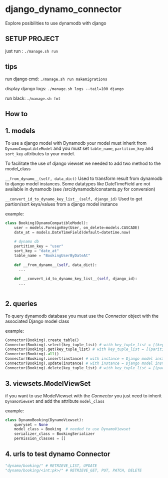 # django_dynamo_connector
Explore posibilities to use dynamodb with django

## SETUP PROJECT
just run : 
```./manage.sh run```

## tips
run django cmd: ```./manage.sh run makemigrations```

display django logs: ```./manage.sh logs --tail=100 django```

run black: ```./manage.sh fmt```


## How to

## 1. models

To use a django model with Dynamodb your model must inherit from ```DynamoCompatibleModel``` 
and you must set ```table_name```, ```partition_key``` and ```sort_key``` attributes to your model.

To facilitate the use of django viewset we needed to add two method to the model_class

```__from_dynamo__(self, data_dict)```
Used to transform result from dynamodb to django model instances.
Some datatypes like DateTimeField are not available in dynamodb (see /src/dynamodb/constants.py for conversion)

```__convert_id_to_dynamo_key_list__(self, django_id)```
Used to get partion/sort keys/values from a django model instance

example:
```python
class Booking(DynamoCompatibleModel):
    user = models.ForeignKey(User, on_delete=models.CASCADE)
    date_at = models.DateTimeField(default=datetime.now)
    
    # dynamo db
    partition_key = "user"
    sort_key = "date_at"
    table_name = "BookingUserByDateAt"
    
    def __from_dynamo__(self, data_dict):
      ...
      
    def __convert_id_to_dynamo_key_list__(self, django_id):
      ...
    
```

## 2. queries
To query dynamodb database you must use the *Connector* object with the associated Django model class

example:
```python
Connector(Booking).create_table()
Connector(Booking).select(key_tuple_list) # with key_tuple_list = [(key, value), ]
Connector(Booking).get(key_tuple_list) # with key_tuple_list = [(parition_key, value), (sort_key, value)]
Connector(Booking).all()
Connector(Booking).insert(instance) # with instance = Django model instance
Connector(Booking).update(instance) # with instance = Django model instance
Connector(Booking).delete(key_tuple_list) # with key_tuple_list = [(parition_key, value), (sort_key, value)]
```

## 3. viewsets.ModelViewSet

if you want to use ModelViewset with the *Connector* you just need to inherit ```DynamoViewset``` and add the attribute ```model_class```

example:
```python
class DynamoBooking(DynamoViewset):
    queryset = None
    model_class = Booking  # needed to use DynamoViewset
    serializer_class = BookingSerializer
    permission_classes = []
```

## 4. urls to test dynamo Connector
```python
"dynamo/booking/" # RETRIEVE_LIST, UPDATE
"dynamo/booking/<int:pk>/" # RETRIEVE_GET, PUT, PATCH, DELETE
```




